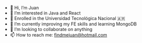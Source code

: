- 👋 Hi, I’m Juan
- 👀 I’m interested in Java and React
- 📖 Enrolled in the Universidad Tecnológica Nacional 🇦🇷
- 🌱 I’m currently improving my FE skills and learning MongoDB
- 💞️ I’m looking to collaborate on anything
- 📫 How to reach me: findmejuan@hotmail.com

<!---
juan-lien-do/juan-lien-do is a ✨ special ✨ repository because its `README.md` (this file) appears on your GitHub profile.
You can click the Preview link to take a look at your changes.
--->
